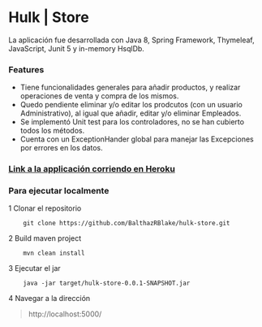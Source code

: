 # Hulk | Store

La aplicación fue desarrollada con Java 8, Spring Framework, Thymeleaf, JavaScript, Junit 5 y in-memory HsqlDb.

### Features 

* Tiene funcionalidades generales para añadir productos, y realizar operaciones de venta y compra de los mismos.
* Quedo pendiente eliminar y/o editar los prodcutos (con un usuario Administrativo), al igual que añadir, editar y/o eliminar Empleados.
* Se implementó Unit test para los controladores, no se han cubierto todos los métodos.
* Cuenta con un ExceptionHander global para manejar las Excepciones por errores en los datos.

### [Link a la applicación corriendo en Heroku](https://hulk-store-kardex.herokuapp.com/)

### Para ejecutar localmente

1 Clonar el repositorio

```
	git clone https://github.com/BalthazRBlake/hulk-store.git
```

2 Build maven project

```
	mvn clean install
```

3 Ejecutar el jar

```
	java -jar target/hulk-store-0.0.1-SNAPSHOT.jar
```

4 Navegar a la dirección

>	http://localhost:5000/
